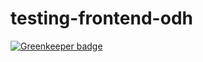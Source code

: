 # testing-frontend-odh

[![Greenkeeper badge](https://badges.greenkeeper.io/weber/testing-frontend-odh.svg)](https://greenkeeper.io/)